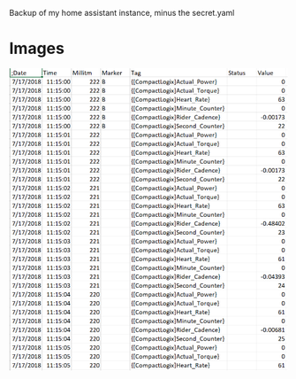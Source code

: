 Backup of my home assistant instance, minus the secret.yaml

# Images

![alt text](https://github.com/pomkos/biking/blob/master/before.png)
